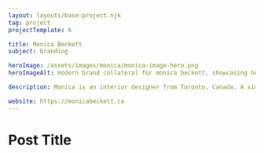 ```yaml
---
layout: layouts/base-project.njk
tag: project
projectTemplate: 6

title: Monica Beckett
subject: branding

heroImage: /assets/images/monica/monica-image-hero.png
heroImageAlt: modern brand collateral for monica beckett, showcasing her logo on letterhead and pink business card

description: Monica is an interior designer from Toronto, Canada. A simple brand identity was created to live beside and help showcase her work when being presented within her portfolio. The new brand suits her clean style and approach to interior design, where she trys to create spaces that engage and incite interaction from its users. The logotype and layouts created are modular and can be adapted to whatever medium she uses them in. A custom website was created to help best showcase her work and to make sure she has a strong brand image on the web. 

website: https://monicabeckett.ca
---
```


# Post Title
